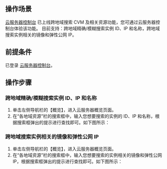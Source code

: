 ## 操作场景

[云服务器控制台](https://console.cloud.tencent.com/cvm/index) 已上线跨地域搜索 CVM 及相关资源功能，您可通过云服务器控制台体验该功能。
目前支持：跨地域精确/模糊搜索实例 ID、IP 和名称，跨地域搜索实例相关的镜像和弹性公网 IP。

## 前提条件

已登录 [云服务器控制台](https://console.cloud.tencent.com/cvm/index)。

## 操作步骤

### 跨地域精确/模糊搜索实例 ID、IP 和名称

1. 单击左侧导航栏的【概览】，进入云服务器概览页面。
2. 在“各地域资源”栏的搜索框中，输入您想要搜索的实例的 ID、IP 和名称，根据搜索框弹出的提示进行查找即可。如下图所示：


### 跨地域搜索实例相关的镜像和弹性公网 IP

1. 单击左侧导航栏的【概览】，进入云服务器概览页面。
2. 在“各地域资源”栏的搜索框中，输入您想要搜索的实例相关的镜像和弹性公网 IP，根据搜索框弹出的提示进行查找即可。如下图所示：




